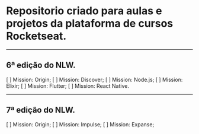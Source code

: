 # Repositorio criado para aulas e projetos da plataforma de cursos Rocketseat.

---

## 6ª edição do NLW.

[ ] Mission: Origin;
[ ] Mission: Discover;
[ ] Mission: Node.js;
[ ] Mission: Elixir;
[ ] Mission: Flutter;
[ ] Mission: React Native.

---

## 7ª edição do NLW.

[ ] Mission: Origin;
[ ] Mission: Impulse;
[ ] Mission: Expanse;
